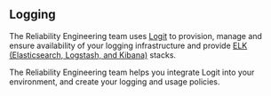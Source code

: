 ## Logging

The Reliability Engineering team uses [Logit](https://logit.io) to provision, manage and ensure availability of your logging infrastructure and provide [ELK (Elasticsearch, Logstash, and Kibana)](https://www.elastic.co/elk-stack) stacks.

The Reliability Engineering team helps you integrate Logit into your environment, and create your logging and usage policies.
